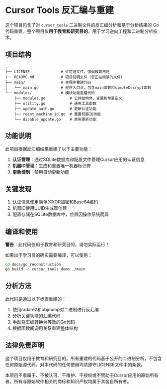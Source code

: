 # Cursor Tools 反汇编与重建

这个项目包含了对 `cursor_tools` 二进制文件的反汇编分析和基于分析结果的 Go 代码重建。整个项目仅**用于教育和研究目的**，用于学习逆向工程和二进制分析技术。

## 项目结构

```
.
├── LICENSE              # 许可证文件，强调教育用途
├── README.md            # 项目说明文件（您正在阅读的文件）
├── main/                # 主程序重建代码
│   └── main.go          # 程序入口点，包含main函数和simpleDecrypt函数
└── modules/             # 模块功能重建代码
    ├── modules.go           # 公共结构体、变量和常量定义
    ├── utility.go           # 通用工具函数
    ├── update_auth.go       # 更新认证功能
    ├── reset_machine_id.go  # 重置机器ID功能
    └── disable_update.go    # 禁用更新功能
```

## 功能说明

此项目根据反汇编结果重建了以下主要功能：

1. **认证管理**：通过SQLite数据库和配置文件管理Cursor应用的认证信息
2. **机器ID管理**：生成和重置唯一机器标识符
3. **更新控制**：禁用自动更新功能

## 关键发现

1. 认证信息使用简单的XOR加密和Base64编码
2. 机器ID使用UUID生成器创建
3. 配置存储在SQLite数据库中，位置因操作系统而异

## 编译和使用

**警告**：此代码仅用于教育和研究目的，请勿实际运行！

如果出于学习目的确实需要编译，可以使用：

```bash
cd docs/go_reconstruction
go build -o cursor_tools_demo ./main
```

## 分析方法

此代码是通过以下步骤重建的：

1. 使用radare2和objdump对二进制进行反汇编
2. 分析关键功能的汇编代码
3. 手动将汇编转换为等效的Go代码
4. 根据函数间调用关系重建整体结构

## 法律免责声明

这个项目仅用于教育和研究目的。所有重建的代码基于公开的二进制分析，不包含任何原始源代码。对本代码的任何使用均须遵守LICENSE文件中的条款。

本项目不隶属于、不被认可、不维护、不授权或不赞助于Cursor应用的原始所有者。所有与原始软件相关的商标和知识产权均属于其各自所有者。 